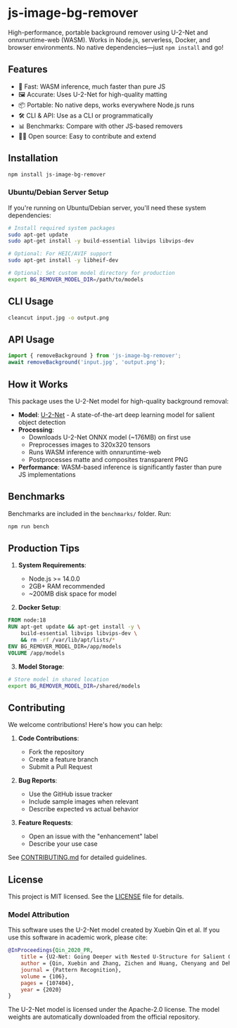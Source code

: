 # js-image-bg-remover

High-performance, portable background remover using U-2-Net and onnxruntime-web (WASM). Works in Node.js, serverless, Docker, and browser environments. No native dependencies—just `npm install` and go!

## Features
- 🚀 Fast: WASM inference, much faster than pure JS
- 🖼️ Accurate: Uses U-2-Net for high-quality matting
- 📦 Portable: No native deps, works everywhere Node.js runs
- 🛠️ CLI & API: Use as a CLI or programmatically
- 📊 Benchmarks: Compare with other JS-based removers
- 🧑‍💻 Open source: Easy to contribute and extend

## Installation

```bash
npm install js-image-bg-remover
```

### Ubuntu/Debian Server Setup
If you're running on Ubuntu/Debian server, you'll need these system dependencies:

```bash
# Install required system packages
sudo apt-get update
sudo apt-get install -y build-essential libvips libvips-dev

# Optional: For HEIC/AVIF support
sudo apt-get install -y libheif-dev

# Optional: Set custom model directory for production
export BG_REMOVER_MODEL_DIR=/path/to/models
```

## CLI Usage
```bash
cleancut input.jpg -o output.png
```

## API Usage
```js
import { removeBackground } from 'js-image-bg-remover';
await removeBackground('input.jpg', 'output.png');
```

## How it Works
This package uses the U-2-Net model for high-quality background removal:

- **Model**: [U-2-Net](https://github.com/xuebinqin/U-2-Net) - A state-of-the-art deep learning model for salient object detection
- **Processing**: 
  - Downloads U-2-Net ONNX model (~176MB) on first use
  - Preprocesses images to 320x320 tensors
  - Runs WASM inference with onnxruntime-web
  - Postprocesses matte and composites transparent PNG
- **Performance**: WASM-based inference is significantly faster than pure JS implementations

## Benchmarks
Benchmarks are included in the `benchmarks/` folder. Run:
```bash
npm run bench
```

## Production Tips
1. **System Requirements**:
   - Node.js >= 14.0.0
   - 2GB+ RAM recommended
   - ~200MB disk space for model

2. **Docker Setup**:
```dockerfile
FROM node:18
RUN apt-get update && apt-get install -y \
    build-essential libvips libvips-dev \
    && rm -rf /var/lib/apt/lists/*
ENV BG_REMOVER_MODEL_DIR=/app/models
VOLUME /app/models
```

3. **Model Storage**:
```bash
# Store model in shared location
export BG_REMOVER_MODEL_DIR=/shared/models
```

## Contributing
We welcome contributions! Here's how you can help:

1. **Code Contributions**:
   - Fork the repository
   - Create a feature branch
   - Submit a Pull Request

2. **Bug Reports**:
   - Use the GitHub issue tracker
   - Include sample images when relevant
   - Describe expected vs actual behavior

3. **Feature Requests**:
   - Open an issue with the "enhancement" label
   - Describe your use case

See [CONTRIBUTING.md](CONTRIBUTING.md) for detailed guidelines.

## License
This project is MIT licensed. See the [LICENSE](LICENSE) file for details.

### Model Attribution
This software uses the U-2-Net model created by Xuebin Qin et al. If you use this software in academic work, please cite:

```bibtex
@InProceedings{Qin_2020_PR,
    title = {U2-Net: Going Deeper with Nested U-Structure for Salient Object Detection},
    author = {Qin, Xuebin and Zhang, Zichen and Huang, Chenyang and Dehghan, Masood and Zaiane, Osmar and Jagersand, Martin},
    journal = {Pattern Recognition},
    volume = {106},
    pages = {107404},
    year = {2020}
}
```

The U-2-Net model is licensed under the Apache-2.0 license. The model weights are automatically downloaded from the official repository. 